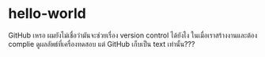 # hello-world

GitHub เหรอ ผมยังไม่เชื่อว่ามันจะช่วยเรื่อง version control ได้ยังไง ในเมื่อเราสร้างงานและต้อง complie ดูผลลัพธ์ที่เครื่องทดสอบ แต่ GitHub เก็บเป็น text เท่านั้น???
